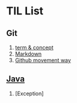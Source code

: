 # TIL List
## Git
1. [term & concept ](https://github.com/hifrogie/Github/blob/main/term%20n%20concept.md)
2. [Markdown](https://github.com/hifrogie/Github/blob/main/markdown.md)
3. [Github movement way](https://github.com/hifrogie/Github/blob/main/Github%20movement%20way)
## [Java](https://github.com/hifrogie/Github/blob/main/java.md)
1. [Exception]